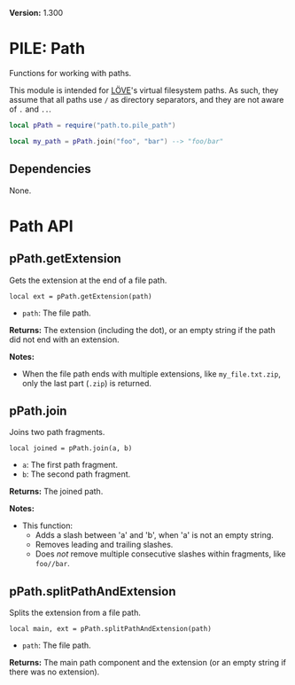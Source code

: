 **Version:** 1.300

# PILE: Path

Functions for working with paths.

This module is intended for [LÖVE](https://www.love2d.org/)'s virtual filesystem paths. As such, they assume that all paths use `/` as directory separators, and they are not aware of `.` and `..`.


```lua
local pPath = require("path.to.pile_path")

local my_path = pPath.join("foo", "bar") --> "foo/bar"
```


## Dependencies

None.


# Path API

## pPath.getExtension

Gets the extension at the end of a file path.

`local ext = pPath.getExtension(path)`

* `path`: The file path.

**Returns:** The extension (including the dot), or an empty string if the path did not end with an extension.

**Notes:**

* When the file path ends with multiple extensions, like `my_file.txt.zip`, only the last part (`.zip`) is returned.


## pPath.join

Joins two path fragments.

`local joined = pPath.join(a, b)`

* `a`: The first path fragment.
* `b`: The second path fragment.

**Returns:** The joined path.

**Notes:**

* This function:
  * Adds a slash between 'a' and 'b', when 'a' is not an empty string.
  * Removes leading and trailing slashes.
  * Does *not* remove multiple consecutive slashes within fragments, like `foo//bar`.


## pPath.splitPathAndExtension

Splits the extension from a file path.

`local main, ext = pPath.splitPathAndExtension(path)`

* `path`: The file path.

**Returns:** The main path component and the extension (or an empty string if there was no extension).
